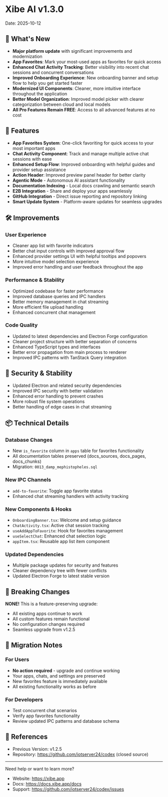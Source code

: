 # Xibe AI v1.3.0

Date: 2025-10-12

## 🚀 What's New

- **Major platform update** with significant improvements and modernization
- **App Favorites**: Mark your most-used apps as favorites for quick access
- **Enhanced Chat Activity Tracking**: Better visibility into recent chat sessions and concurrent conversations
- **Improved Onboarding Experience**: New onboarding banner and setup flow to help you get started faster
- **Modernized UI Components**: Cleaner, more intuitive interface throughout the application
- **Better Model Organization**: Improved model picker with clearer categorization between cloud and local models
- **All Pro Features Remain FREE**: Access to all advanced features at no cost

## 🧩 Features

- **App Favorites System**: One-click favoriting for quick access to your most important apps
- **Chat Activity Component**: Track and manage multiple active chat sessions with ease
- **Enhanced Setup Flow**: Improved onboarding with helpful guides and provider setup assistance
- **Action Header**: Improved preview panel header for better clarity
- **Agentic Mode** - Autonomous AI assistant functionality
- **Documentation Indexing** - Local docs crawling and semantic search
- **E2B Integration** - Share and deploy your apps seamlessly
- **GitHub Integration** - Direct issue reporting and repository linking
- **Smart Update System** - Platform-aware updates for seamless upgrades

## 🛠 Improvements

### User Experience

- Cleaner app list with favorite indicators
- Better chat input controls with improved approval flow
- Enhanced provider settings UI with helpful tooltips and popovers
- More intuitive model selection experience
- Improved error handling and user feedback throughout the app

### Performance & Stability

- Optimized codebase for faster performance
- Improved database queries and IPC handlers
- Better memory management in chat streaming
- More efficient file upload handling
- Enhanced concurrent chat management

### Code Quality

- Updated to latest dependencies and Electron Forge configuration
- Cleaner project structure with better separation of concerns
- Enhanced TypeScript types and interfaces
- Better error propagation from main process to renderer
- Improved IPC patterns with TanStack Query integration

## 🔐 Security & Stability

- Updated Electron and related security dependencies
- Improved IPC security with better validation
- Enhanced error handling to prevent crashes
- More robust file system operations
- Better handling of edge cases in chat streaming

## 📦 Technical Details

### Database Changes

- New `is_favorite` column in `apps` table for favorites functionality
- All documentation tables preserved (docs_sources, docs_pages, docs_chunks)
- Migration: `0013_damp_mephistopheles.sql`

### New IPC Channels

- `add-to-favorite`: Toggle app favorite status
- Enhanced chat streaming handlers with activity tracking

### New Components & Hooks

- `OnboardingBanner.tsx`: Welcome and setup guidance
- `ChatActivity.tsx`: Active chat session tracking
- `useAddAppToFavorite`: Hook for favorites management
- `useSelectChat`: Enhanced chat selection logic
- `appItem.tsx`: Reusable app list item component

### Updated Dependencies

- Multiple package updates for security and features
- Cleaner dependency tree with fewer conflicts
- Updated Electron Forge to latest stable version

## 🎯 Breaking Changes

**NONE!** This is a feature-preserving upgrade:

- All existing apps continue to work
- All custom features remain functional
- No configuration changes required
- Seamless upgrade from v1.2.5

## 📝 Migration Notes

### For Users

- **No action required** - upgrade and continue working
- Your apps, chats, and settings are preserved
- New favorites feature is immediately available
- All existing functionality works as before

### For Developers

- Test concurrent chat scenarios
- Verify app favorites functionality
- Review updated IPC patterns and database schema

## 🔗 References

- Previous Version: v1.2.5
- Repository: https://github.com/iotserver24/codex (closed source)

---

Need help or want to learn more?

- Website: https://xibe.app
- Docs: https://docs.xibe.app/docs
- Support: https://github.com/iotserver24/codex/issues
